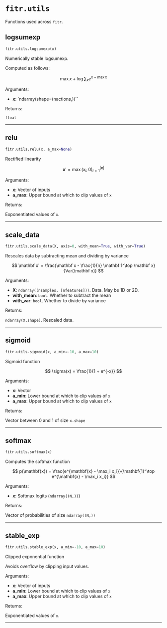 # `fitr.utils`

Functions used across `fitr`.



## logsumexp

```python
fitr.utils.logsumexp(x)
```

Numerically stable logsumexp.

Computed as follows:

$$
\max x + \log \sum_x e^{x - \max x}
$$

Arguments:

- **x**: `ndarray(shape=(nactions,))``

Returns:

`float`

---



## relu

```python
fitr.utils.relu(x, a_max=None)
```

Rectified linearity

$$
\mathbf x' = \max (x_i, 0)_{i=1}^{|\mathbf x|}
$$

Arguments:

- **x**: Vector of inputs
- **a_max**: Upper bound at which to clip values of `x`

Returns:

Exponentiated values of `x`.

---



## scale_data

```python
fitr.utils.scale_data(X, axis=0, with_mean=True, with_var=True)
```

Rescales data by subtracting mean and dividing by variance

$$
\mathbf x' = \frac{\mathbf x - \frac{1}{n} \mathbf 1^\top \mathbf x}{Var(\mathbf x)}
$$

Arguments:

- **X**: `ndarray((nsamples, [nfeatures]))`. Data. May be 1D or 2D.
- **with_mean**: `bool`. Whether to subtract the mean
- **with_var**: `bool`. Whether to divide by variance

Returns:

`ndarray(X.shape)`. Rescaled data.

---



## sigmoid

```python
fitr.utils.sigmoid(x, a_min=-10, a_max=10)
```

Sigmoid function

$$
\sigma(x) = \frac{1}{1 + e^{-x}}
$$

Arguments:

- **x**: Vector
- **a_min**: Lower bound at which to clip values of `x`
- **a_max**: Upper bound at which to clip values of `x`

Returns:

Vector between 0 and 1 of size `x.shape`

---



## softmax

```python
fitr.utils.softmax(x)
```

Computes the softmax function

$$
p(\mathbf{x}) = \frac{e^{\mathbf{x} - \max_i x_i}}{\mathbf{1}^\top e^{\mathbf{x} - \max_i x_i}}
$$

Arguments:

- **x**: Softmax logits (`ndarray((N,))`)

Returns:

Vector of probabilities of size `ndarray((N,))`

---



## stable_exp

```python
fitr.utils.stable_exp(x, a_min=-10, a_max=10)
```

Clipped exponential function

Avoids overflow by clipping input values.

Arguments:

- **x**: Vector of inputs
- **a_min**: Lower bound at which to clip values of `x`
- **a_max**: Upper bound at which to clip values of `x`

Returns:

Exponentiated values of `x`.

---


